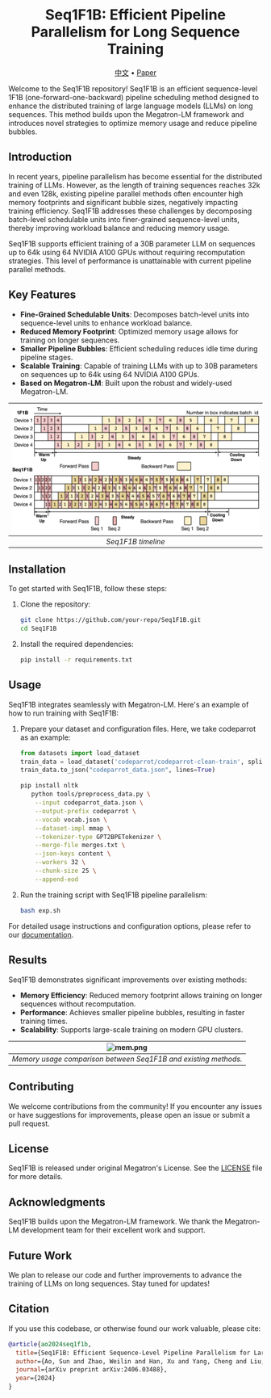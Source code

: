 
<div align="center">
  
# Seq1F1B: Efficient Pipeline Parallelism for Long Sequence Training

<p align="center">
  <a href="./README_ZH.md">中文</a> •
  <a href="https://arxiv.org/abs/2406.03488">Paper</a>
</p>

</div>

Welcome to the Seq1F1B repository! Seq1F1B is an efficient sequence-level 1F1B (one-forward-one-backward) pipeline scheduling method designed to enhance the distributed training of large language models (LLMs) on long sequences. This method builds upon the Megatron-LM framework and introduces novel strategies to optimize memory usage and reduce pipeline bubbles.

## Introduction

In recent years, pipeline parallelism has become essential for the distributed training of LLMs. However, as the length of training sequences reaches 32k and even 128k, existing pipeline parallel methods often encounter high memory footprints and significant bubble sizes, negatively impacting training efficiency. Seq1F1B addresses these challenges by decomposing batch-level schedulable units into finer-grained sequence-level units, thereby improving workload balance and reducing memory usage.

Seq1F1B supports efficient training of a 30B parameter LLM on sequences up to 64k using 64 NVIDIA A100 GPUs without requiring recomputation strategies. This level of performance is unattainable with current pipeline parallel methods.

## Key Features

- **Fine-Grained Schedulable Units**: Decomposes batch-level units into sequence-level units to enhance workload balance.
- **Reduced Memory Footprint**: Optimized memory usage allows for training on longer sequences.
- **Smaller Pipeline Bubbles**: Efficient scheduling reduces idle time during pipeline stages.
- **Scalable Training**: Capable of training LLMs with up to 30B parameters on sequences up to 64k using 64 NVIDIA A100 GPUs.
- **Based on Megatron-LM**: Built upon the robust and widely-used Megatron-LM.



| ![seq1f1b_original.png](./picture/seq1f1b_original.png) |
|:--:|
| *Seq1F1B timeline* |

## Installation

To get started with Seq1F1B, follow these steps:

1. Clone the repository:
   ```bash
   git clone https://github.com/your-repo/Seq1F1B.git
   cd Seq1F1B
   ```

2. Install the required dependencies:
   ```bash
   pip install -r requirements.txt
   ```

## Usage

Seq1F1B integrates seamlessly with Megatron-LM. Here's an example of how to run training with Seq1F1B:

1. Prepare your dataset and configuration files. Here, we take codeparrot as an example:
   ```python
   from datasets import load_dataset
   train_data = load_dataset('codeparrot/codeparrot-clean-train', split='train')
   train_data.to_json("codeparrot_data.json", lines=True)  
   ```
   ```bash
   pip install nltk
      python tools/preprocess_data.py \
       --input codeparrot_data.json \
       --output-prefix codeparrot \
       --vocab vocab.json \
       --dataset-impl mmap \
       --tokenizer-type GPT2BPETokenizer \
       --merge-file merges.txt \
       --json-keys content \
       --workers 32 \
       --chunk-size 25 \
       --append-eod
   ```

2. Run the training script with Seq1F1B pipeline parallelism:
   ```bash
   bash exp.sh 
   ```

For detailed usage instructions and configuration options, please refer to our [documentation](docs/README.md).

## Results

Seq1F1B demonstrates significant improvements over existing methods:

- **Memory Efficiency**: Reduced memory footprint allows training on longer sequences without recomputation.
- **Performance**: Achieves smaller pipeline bubbles, resulting in faster training times.
- **Scalability**: Supports large-scale training on modern GPU clusters.

| ![mem.png](./picture/seq1f1b_memory.png) |
|:--:|
| *Memory usage comparison between Seq1F1B and existing methods.* |

## Contributing

We welcome contributions from the community! If you encounter any issues or have suggestions for improvements, please open an issue or submit a pull request.

## License

Seq1F1B is released under original
Megatron's License. See the [LICENSE](LICENSE) file for more details.

## Acknowledgments

Seq1F1B builds upon the Megatron-LM framework. We thank the Megatron-LM development team for their excellent work and support.

## Future Work

We plan to release our code and further improvements to advance the training of LLMs on long sequences. Stay tuned for updates!

## Citation 
If you use this codebase, or otherwise found our work valuable, please cite:
```bibtex
@article{ao2024seq1f1b,
  title={Seq1F1B: Efficient Sequence-Level Pipeline Parallelism for Large Language Model Training},
  author={Ao, Sun and Zhao, Weilin and Han, Xu and Yang, Cheng and Liu, Zhiyuan and Shi, Chuan and Sun, Maosong},
  journal={arXiv preprint arXiv:2406.03488},
  year={2024}
}
```

